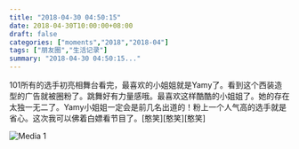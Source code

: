 ```yaml
---
title: "2018-04-30 04:50:15"
date: 2018-04-30T10:00:00+08:00
draft: false
categories: ["moments","2018","2018-04"]
tags: ["朋友圈","生活记录"]
summary: "2018-04-30 04:50:15..."
---
```


101所有的选手初亮相舞台看完，最喜欢的小姐姐就是Yamy了。看到这个西装造型的广告就被圈粉了。跳舞好有力量感哦。最喜欢这样酷酷的小姐姐了。她的存在太独一无二了。Yamy小姐姐一定会是前几名出道的！粉上一个人气高的选手就是省心。这次我可以佛着白嫖看节目了。[憨笑][憨笑][憨笑]

![Media 1](/Moments/photos/2018-04-30/201804300450150.jpg)

